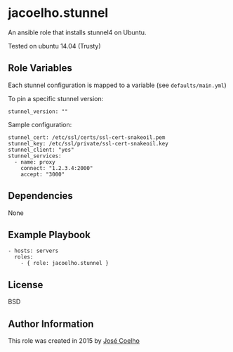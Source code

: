 jacoelho.stunnel
=========

An ansible role that installs stunnel4 on Ubuntu.

Tested on ubuntu 14.04 (Trusty)

Role Variables
--------------

Each stunnel configuration is mapped to a variable (see `defaults/main.yml`)

To pin a specific stunnel version:

    stunnel_version: ""

Sample configuration:


    stunnel_cert: /etc/ssl/certs/ssl-cert-snakeoil.pem
    stunnel_key: /etc/ssl/private/ssl-cert-snakeoil.key
    stunnel_client: "yes"
    stunnel_services:
      - name: proxy
        connect: "1.2.3.4:2000"
        accept: "3000"

Dependencies
------------

None

Example Playbook
----------------

    - hosts: servers
      roles:
        - { role: jacoelho.stunnel }

License
-------

BSD

Author Information
------------------

This role was created in 2015 by [José Coelho](https://github.com/jacoelho)
